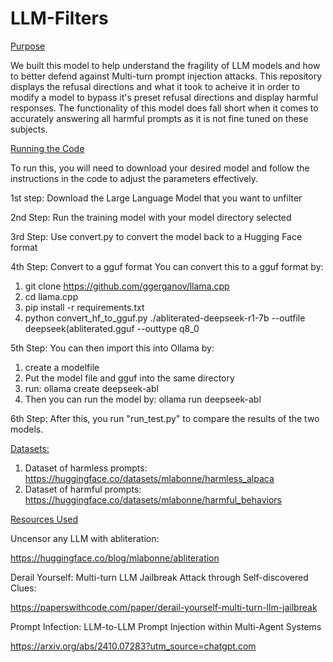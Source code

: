 # LLM-Filters
<ins>Purpose</ins> 

We built this model to help understand the fragility of LLM models and how to better defend against Multi-turn prompt injection attacks.
This repository displays the refusal directions and what it took to acheive it in order to modify a model to bypass it's preset refusal directions and display harmful responses. 
The functionality of this model does fall short when it comes to accurately answering all harmful prompts as it is not fine tuned on these subjects. 

<ins>Running the Code</ins>

To run this, you will need to download your desired model and follow the instructions in the code to adjust the parameters effectively.

1st step:
Download the Large Language Model that you want to unfilter

2nd Step:
Run the training model with your model directory selected

3rd Step:
Use convert.py to convert the model back to a Hugging Face format

4th Step: Convert to a gguf format
You can convert this to a gguf format by:
1. git clone https://github.com/ggerganov/llama.cpp
2. cd llama.cpp
3. pip install -r requirements.txt
4. python convert_hf_to_gguf.py ./abliterated-deepseek-r1-7b --outfile deepseek(abliterated.gguf --outtype q8_0

5th Step:
You can then import this into Ollama by:
1. create a modelfile
2. Put the model file and gguf into the same directory
3. run: ollama create deepseek-abl
4. Then you can run the model by: ollama run deepseek-abl

6th Step:
After this, you run "run_test.py" to compare the results of the two models.


<ins> Datasets: </ins> 
1. Dataset of harmless prompts: https://huggingface.co/datasets/mlabonne/harmless_alpaca
2. Dataset of harmful prompts:  https://huggingface.co/datasets/mlabonne/harmful_behaviors

<ins>Resources Used</ins>

Uncensor any LLM with abliteration: 

   https://huggingface.co/blog/mlabonne/abliteration

Derail Yourself: Multi-turn LLM Jailbreak Attack through Self-discovered Clues: 
   
   https://paperswithcode.com/paper/derail-yourself-multi-turn-llm-jailbreak

Prompt Infection: LLM-to-LLM Prompt Injection within Multi-Agent Systems

   https://arxiv.org/abs/2410.07283?utm_source=chatgpt.com
   
